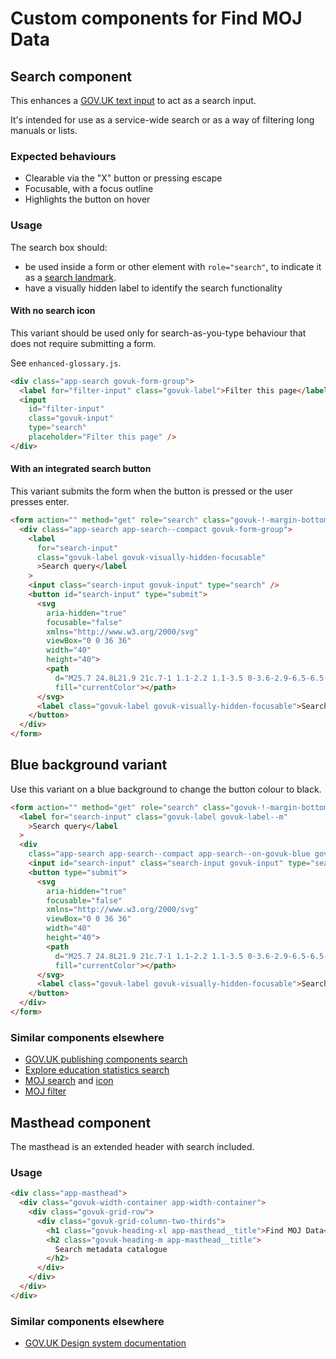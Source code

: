 # Custom components for Find MOJ Data

## Search component

This enhances a [GOV.UK text input](https://design-system.service.gov.uk/components/text-input/) to act as a search input.

It's intended for use as a service-wide search or as a way of filtering long manuals or lists.

### Expected behaviours

- Clearable via the "X" button or pressing escape
- Focusable, with a focus outline
- Highlights the button on hover

### Usage

The search box should:

- be used inside a form or other element with `role="search"`, to indicate it as a [search landmark](https://www.w3.org/WAI/ARIA/apg/practices/landmark-regions/).
- have a visually hidden label to identify the search functionality

#### With no search icon

This variant should be used only for search-as-you-type behaviour that does not require submitting a form.

See `enhanced-glossary.js`.

```html
<div class="app-search govuk-form-group">
  <label for="filter-input" class="govuk-label">Filter this page</label>
  <input
    id="filter-input"
    class="govuk-input"
    type="search"
    placeholder="Filter this page" />
</div>
```

#### With an integrated search button

This variant submits the form when the button is pressed or the user presses enter.

```html
<form action="" method="get" role="search" class="govuk-!-margin-bottom-4">
  <div class="app-search app-search--compact govuk-form-group">
    <label
      for="search-input"
      class="govuk-label govuk-visually-hidden-focusable"
      >Search query</label
    >
    <input class="search-input govuk-input" type="search" />
    <button id="search-input" type="submit">
      <svg
        aria-hidden="true"
        focusable="false"
        xmlns="http://www.w3.org/2000/svg"
        viewBox="0 0 36 36"
        width="40"
        height="40">
        <path
          d="M25.7 24.8L21.9 21c.7-1 1.1-2.2 1.1-3.5 0-3.6-2.9-6.5-6.5-6.5S10 13.9 10 17.5s2.9 6.5 6.5 6.5c1.6 0 3-.6 4.1-1.5l3.7 3.7 1.4-1.4zM12 17.5c0-2.5 2-4.5 4.5-4.5s4.5 2 4.5 4.5-2 4.5-4.5 4.5-4.5-2-4.5-4.5z"
          fill="currentColor"></path>
      </svg>
      <label class="govuk-label govuk-visually-hidden-focusable">Search</label>
    </button>
  </div>
</form>
```

## Blue background variant

Use this variant on a blue background to change the button colour to black.

```html
<form action="" method="get" role="search" class="govuk-!-margin-bottom-4">
  <label for="search-input" class="govuk-label govuk-label--m"
    >Search query</label
  >
  <div
    class="app-search app-search--compact app-search--on-govuk-blue govuk-form-group">
    <input id="search-input" class="search-input govuk-input" type="search" />
    <button type="submit">
      <svg
        aria-hidden="true"
        focusable="false"
        xmlns="http://www.w3.org/2000/svg"
        viewBox="0 0 36 36"
        width="40"
        height="40">
        <path
          d="M25.7 24.8L21.9 21c.7-1 1.1-2.2 1.1-3.5 0-3.6-2.9-6.5-6.5-6.5S10 13.9 10 17.5s2.9 6.5 6.5 6.5c1.6 0 3-.6 4.1-1.5l3.7 3.7 1.4-1.4zM12 17.5c0-2.5 2-4.5 4.5-4.5s4.5 2 4.5 4.5-2 4.5-4.5 4.5-4.5-2-4.5-4.5z"
          fill="currentColor"></path>
      </svg>
      <label class="govuk-label govuk-visually-hidden-focusable">Search</label>
    </button>
  </div>
</form>
```

### Similar components elsewhere

- [GOV.UK publishing components search](https://components.publishing.service.gov.uk/component-guide/search)
- [Explore education statistics search](https://github.com/dfe-analytical-services/explore-education-statistics/blob/8a9aa729636eade2808895ad71a56bcb984d3c53/src/explore-education-statistics-common/src/components/form/FormSearchBar.module.scss)
- [MOJ search](https://design-patterns.service.justice.gov.uk/components/search/) and [icon](https://github.com/dfe-analytical-services/explore-education-statistics/blob/8a9aa729636eade2808895ad71a56bcb984d3c53/src/explore-education-statistics-common/src/components/SearchIcon.tsx#L4)
- [MOJ filter](https://design-patterns.service.justice.gov.uk/components/filter/)

## Masthead component

The masthead is an extended header with search included.

### Usage

```html
<div class="app-masthead">
  <div class="govuk-width-container app-width-container">
    <div class="govuk-grid-row">
      <div class="govuk-grid-column-two-thirds">
        <h1 class="govuk-heading-xl app-masthead__title">Find MOJ Data</h1>
        <h2 class="govuk-heading-m app-masthead__title">
          Search metadata catalogue
        </h2>
      </div>
    </div>
  </div>
</div>
```

### Similar components elsewhere

- [GOV.UK Design system documentation](https://github.com/alphagov/govuk-design-system/blob/b3223714d8f2e9564b7e9d2ca703a3f902bf1ce8/src/stylesheets/components/_masthead.scss)

